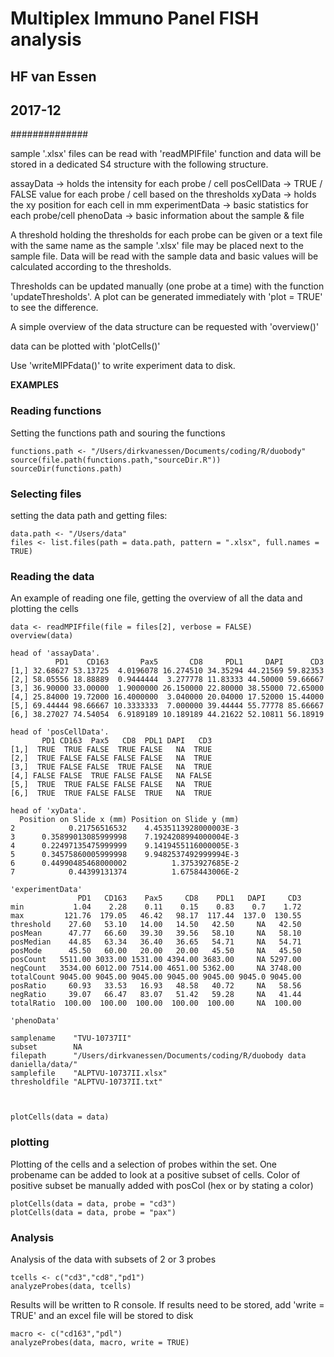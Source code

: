 # Multiplex Immuno Panel FISH analysis
## HF van Essen
## 2017-12

##############

sample '.xlsx' files can be read with 'readMPIFfile' function and data will be stored in 
a dedicated S4 structure with the following structure.

assayData -> holds the intensity for each probe / cell
posCellData -> TRUE / FALSE value for each probe / cell based on the thresholds
xyData -> holds the xy position for each cell in mm
experimentData -> basic statistics for each probe/cell
phenoData -> basic information about the sample & file

A threshold holding the thresholds for each probe can be given or a text file with the 
same name as the sample '.xlsx' file may be placed next to the sample file. Data will be 
read with the sample data and basic values will be calculated according to the thresholds.

Thresholds can be updated manually (one probe at a time) with the function 'updateThresholds'.
A plot can be generated immediately with 'plot = TRUE' to see the difference.

A simple overview of the data structure can be requested with 'overview()'

data can be plotted with 'plotCells()'

Use 'writeMIPFdata()' to write experiment data to disk.

**EXAMPLES**

### Reading functions

Setting the functions path and souring the functions

```
functions.path <- "/Users/dirkvanessen/Documents/coding/R/duobody"
source(file.path(functions.path,"sourceDir.R"))
sourceDir(functions.path)
```

### Selecting files

setting the data path and getting files:
```
data.path <- "/Users/data"
files <- list.files(path = data.path, pattern = ".xlsx", full.names = TRUE)
```

### Reading the data

An example of reading one file, getting the overview of all the data and plotting the cells
```
data <- readMPIFfile(file = files[2], verbose = FALSE)
overview(data)

head of 'assayData'.
          PD1    CD163       Pax5       CD8     PDL1     DAPI      CD3
[1,] 32.68627 53.13725  4.0196078 16.274510 34.35294 44.21569 59.82353
[2,] 58.05556 18.88889  0.9444444  3.277778 11.83333 44.50000 59.66667
[3,] 36.90000 33.00000  1.9000000 26.150000 22.80000 38.55000 72.65000
[4,] 25.84000 19.72000 16.4000000  3.040000 20.04000 17.52000 15.44000
[5,] 69.44444 98.66667 10.3333333  7.000000 39.44444 55.77778 85.66667
[6,] 38.27027 74.54054  6.9189189 10.189189 44.21622 52.10811 56.18919

head of 'posCellData'.
       PD1 CD163  Pax5   CD8  PDL1 DAPI   CD3
[1,]  TRUE  TRUE FALSE  TRUE FALSE   NA  TRUE
[2,]  TRUE FALSE FALSE FALSE FALSE   NA  TRUE
[3,]  TRUE FALSE FALSE  TRUE FALSE   NA  TRUE
[4,] FALSE FALSE  TRUE FALSE FALSE   NA FALSE
[5,]  TRUE  TRUE FALSE FALSE FALSE   NA  TRUE
[6,]  TRUE  TRUE FALSE FALSE  TRUE   NA  TRUE

head of 'xyData'.
  Position on Slide x (mm) Position on Slide y (mm)
2            0.21756516532    4.4535113928000003E-3
3      0.35899013085999998    7.1924208994000004E-3
4      0.22497135475999999    9.1419455116000005E-3
5      0.34575860005999998    9.9482537492999994E-3
6      0.44990485468000002          1.3753927685E-2
7            0.44399131374          1.6758443006E-2

'experimentData'
               PD1   CD163    Pax5     CD8    PDL1   DAPI     CD3
min           1.04    2.28    0.11    0.15    0.83    0.7    1.72
max         121.76  179.05   46.42   98.17  117.44  137.0  130.55
threshold    27.60   53.10   14.00   14.50   42.50     NA   42.50
posMean      47.77   66.60   39.30   39.56   58.10     NA   58.10
posMedian    44.85   63.34   36.40   36.65   54.71     NA   54.71
posMode      45.50   60.00   20.00   20.00   45.50     NA   45.50
posCount   5511.00 3033.00 1531.00 4394.00 3683.00     NA 5297.00
negCount   3534.00 6012.00 7514.00 4651.00 5362.00     NA 3748.00
totalCount 9045.00 9045.00 9045.00 9045.00 9045.00 9045.0 9045.00
posRatio     60.93   33.53   16.93   48.58   40.72     NA   58.56
negRatio     39.07   66.47   83.07   51.42   59.28     NA   41.44
totalRatio  100.00  100.00  100.00  100.00  100.00     NA  100.00

'phenoData'
                                                                                  
samplename    "TVU-10737II"                                                       
subset        NA                                                                  
filepath      "/Users/dirkvanessen/Documents/coding/R/duobody data daniella/data/"
samplefile    "ALPTVU-10737II.xlsx"                                               
thresholdfile "ALPTVU-10737II.txt" 



plotCells(data = data)
```

### plotting

Plotting of the cells and a selection of probes within the set. 
One probename can be added to look at a positive subset of cells.
Color of  positive subset be manually added with posCol (hex or by stating a color)

```
plotCells(data = data, probe = "cd3")
plotCells(data = data, probe = "pax")
```

### Analysis 

Analysis of the data with subsets of 2 or 3 probes
```
tcells <- c("cd3","cd8","pd1")
analyzeProbes(data, tcells)
```
Results will be written to R console.
If results need to be stored, add 'write = TRUE' and an excel file will be stored to disk

```
macro <- c("cd163","pdl")
analyzeProbes(data, macro, write = TRUE)
```
